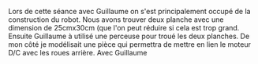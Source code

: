 Lors de cette séance avec Guillaume on s'est principalement occupé de la construction du robot. Nous avons trouver deux planche avec une dimension de 25cmx30cm (que l'on peut réduire si cela est trop grand. Ensuite Guillaume à utilisé une perceuse pour troué les deux planches. De mon côté je modélisait une pièce qui permettra de mettre en lien le moteur D/C avec les roues arrière. Avec Guillaume 
